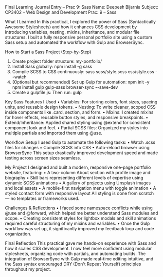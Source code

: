 Final Learning Journal Entry – Prac 9: Sass
Name: Deepesh Bijarnia
Subject: CP3402 – Web Design and Development
Prac: 9 – Sass

 What I Learned
In this practical, I explored the power of Sass (Syntactically Awesome Stylesheets) and how it enhances CSS development by introducing variables, nesting, mixins, inheritance, and modular file structures. I built a fully responsive personal portfolio site using a custom Sass setup and automated the workflow with Gulp and BrowserSync.

How to Start a Sass Project (Step-by-Step)
1. Create project folder structure: my-portfolio/
2. Install Sass globally: npm install -g sass
3. Compile SCSS to CSS continuously: sass scss/style.scss css/style.css --watch
4. (Optional but recommended) Set up Gulp for automation:
npm init -y
npm install gulp gulp-sass browser-sync --save-dev
5. Create a gulpfile.js:
Then run:
gulp

Key Sass Features I Used
•	Variables: For storing colors, font sizes, spacing units, and reusable design tokens.
•	Nesting: To write cleaner, scoped CSS inside components like .card, section, and form.
•	Mixins: I created mixins for hover effects, reusable button styles, and responsive breakpoints.
•	Extend/Inheritance: Applied shared styling using @extend for consistent component look and feel.
•	Partial SCSS files: Organized my styles into multiple partials and imported them using @use.



Workflow Setup
I used Gulp to automate the following tasks:
•	Watch .scss files for changes
•	Compile SCSS into CSS
•	Auto-reload browser using BrowserSync
This setup drastically improved development speed and made testing across screen sizes seamless.

My Project
I designed and built a modern, responsive one-page portfolio website, featuring:
•	A two-column About section with profile image and biography
•	Skill bars representing different levels of expertise using dynamic SCSS animations
•	A gallery of projects using Unsplash images and local assets
•	A mobile-first navigation menu with toggle animation
•	A styled contact form with responsive layout
All styling is done from scratch — no templates or frameworks used.

Challenges & Reflections
•	I faced some namespace conflicts while using @use and @forward, which helped me better understand Sass modules and scope.
•	Creating consistent styles for lightbox modals and skill animations required careful structuring of my mixins and variables.
•	Once the Gulp workflow was set up, it significantly improved my feedback loop and code organization.

Final Reflection
This practical gave me hands-on experience with Sass and how it scales CSS development. I now feel more confident using modular stylesheets, organizing code with partials, and automating builds. The integration of BrowserSync with Gulp made real-time editing intuitive, and the Sass syntax encouraged DRY (Don't Repeat Yourself) principles throughout my project.


